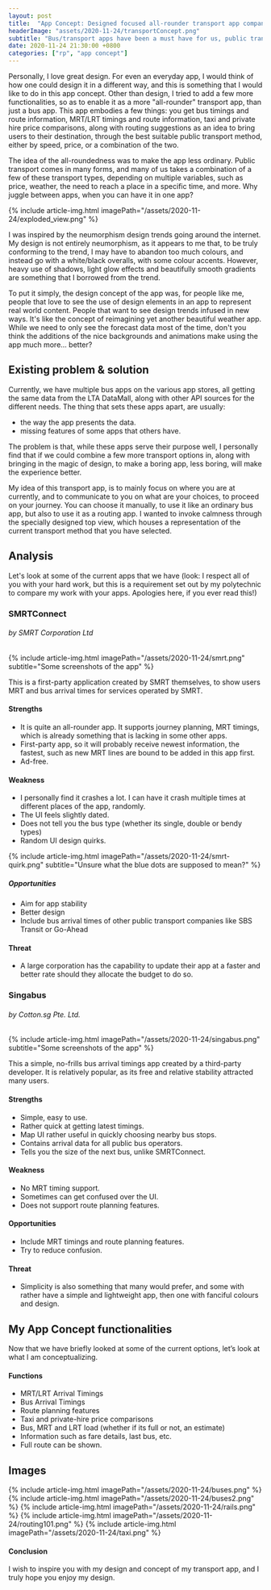 ```yaml
---
layout: post
title:  "App Concept: Designed focused all-rounder transport app companion"
headerImage: "assets/2020-11-24/transportConcept.png"
subtitle: "Bus/transport apps have been a must have for us, public transport commuters in Singapore. What if, one takes the idea, and makes it... more aesthetically pleasing?"
date: 2020-11-24 21:30:00 +0800
categories: ["rp", "app concept"]
---
```


Personally, I love great design. For even an everyday app, I would think of how one could design it in a different way, and this is something that I would like to do in this app concept. Other than design, I tried to add a few more functionalities, so as to enable it as a more "all-rounder" transport app, than just a bus app. This app embodies a few things: you get bus timings and route information, MRT/LRT timings and route information, taxi and private hire price comparisons, along with routing suggestions as an idea to bring users to their destination, through the best suitable public transport method, either by speed, price, or a combination of the two.

The idea of the all-roundedness was to make the app less ordinary. Public transport comes in many forms, and many of us takes a combination of a few of these transport types, depending on multiple variables, such as price, weather, the need to reach a place in a specific time, and more. Why juggle between apps, when you can have it in one app?

{% include article-img.html imagePath="/assets/2020-11-24/exploded_view.png" %}

I was inspired by the neumorphism design trends going around the internet. My design is not entirely neumorphism, as it appears to me that, to be truly conforming to the trend, I may have to abandon too much colours, and instead go with a white/black overalls, with some colour accents. However, heavy use of shadows, light glow effects and beautifully smooth gradients are something that I borrowed from the trend. 

To put it simply, the design concept of the app was, for people like me, people that love to see the use of design elements in an app to represent real world content. People that want to see design trends infused in new ways. It's like the concept of reimagining yet another beautiful weather app. While we need to only see the forecast data most of the time, don't you think the additions of the nice backgrounds and animations make using the app much more... better?

## Existing problem & solution

Currently, we have multiple bus apps on the various app stores, all getting the same data from the LTA DataMall, along with other API sources for the different needs. The thing that sets these apps apart, are usually:
- the way the app presents the data.
- missing features of some apps that others have.

The problem is that, while these apps serve their purpose well, I personally find that if we could combine a few more transport options in, along with bringing in the magic of design, to make a boring app, less boring, will make the experience better.

My idea of this transport app, is to mainly focus on where you are at currently, and to communicate to you on what are your choices, to proceed on your journey. You can choose it manually, to use it like an ordinary bus app, but also to use it as a routing app. I wanted to invoke calmness through the specially designed top view, which houses a representation of the current transport method that you have selected. 

## Analysis

Let's look at some of the current apps that we have (look: I respect all of you with your hard work, but this is a requirement set out by my polytechnic to compare my work with your apps. Apologies here, if you ever read this!)

### SMRTConnect
###### by SMRT Corporation Ltd
{% include article-img.html imagePath="/assets/2020-11-24/smrt.png" subtitle="Some screenshots of the app" %}

This is a first-party application created by SMRT themselves, to show users MRT and bus arrival times for services operated by SMRT. 

#### Strengths
- It is quite an all-rounder app. It supports journey planning, MRT timings, which is already something that is lacking in some other apps.
- First-party app, so it will probably receive newest information, the fastest, such as new MRT lines are bound to be added in this app first.
- Ad-free.

#### Weakness
- I personally find it crashes a lot. I can have it crash multiple times at different places of the app, randomly.
- The UI feels slightly dated.
- Does not tell you the bus type (whether its single, double or bendy types)
- Random UI design quirks.

{% include article-img.html imagePath="/assets/2020-11-24/smrt-quirk.png" subtitle="Unsure what the blue dots are supposed to mean?" %}

##### Opportunities
- Aim for app stability
- Better design
- Include bus arrival times of other public transport companies like SBS Transit or Go-Ahead

#### Threat
- A large corporation has the capability to update their app at a faster and better rate should they allocate the budget to do so.

### Singabus
###### by Cotton.sg Pte. Ltd.
{% include article-img.html imagePath="/assets/2020-11-24/singabus.png" subtitle="Some screenshots of the app" %}

This a simple, no-frills bus arrival timings app created by a third-party developer. It is relatively popular, as its free and relative stability attracted many users.

#### Strengths
- Simple, easy to use.
- Rather quick at getting latest timings.
- Map UI rather useful in quickly choosing nearby bus stops.
- Contains arrival data for all public bus operators.
- Tells you the size of the next bus, unlike SMRTConnect.

#### Weakness
- No MRT timing support. 
- Sometimes can get confused over the UI.
- Does not support route planning features.

#### Opportunities
- Include MRT timings and route planning features.
- Try to reduce confusion.

#### Threat
- Simplicity is also something that many would prefer, and some with rather have a simple and lightweight app, then one with fanciful colours and design.

## My App Concept functionalities

Now that we have briefly looked at some of the current options, let’s look at what I am conceptualizing. 

#### Functions
- MRT/LRT Arrival Timings
- Bus Arrival Timings
- Route planning features
- Taxi and private-hire price comparisons
- Bus, MRT and LRT load (whether if its full or not, an estimate)
- Information such as fare details, last bus, etc.
- Full route can be shown.

## Images
{% include article-img.html imagePath="/assets/2020-11-24/buses.png" %}
{% include article-img.html imagePath="/assets/2020-11-24/buses2.png" %}
{% include article-img.html imagePath="/assets/2020-11-24/rails.png" %}
{% include article-img.html imagePath="/assets/2020-11-24/routing101.png" %}
{% include article-img.html imagePath="/assets/2020-11-24/taxi.png" %}

#### Conclusion
I wish to inspire you with my design and concept of my transport app, and I truly hope you enjoy my design.
